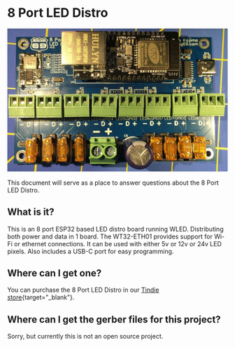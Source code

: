 # 8 Port LED Distro
![8 Port LED Distro Version 1](./8_Port_LED_Distro_V1_sm.jpg)

This document will serve as a place to answer questions about the 8 Port LED Distro.

## What is it?
This is an 8 port ESP32 based LED distro board running WLED. Distributing both power and data in 1 board. The WT32-ETH01 provides support for Wi-Fi or ethernet connections. It can be used with either 5v or 12v or 24v LED pixels. Also includes a USB-C port for easy programming.

## Where can I get one?
You can purchase the 8 Port LED Distro in our [Tindie store](https://www.tindie.com/products/27884/){target="_blank"}.

## Where can I get the gerber files for this project?
Sorry, but currently this is not an open source project.
